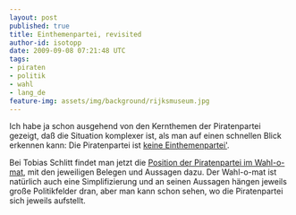 ```yaml
---
layout: post
published: true
title: Einthemenpartei, revisited
author-id: isotopp
date: 2009-09-08 07:21:48 UTC
tags:
- piraten
- politik
- wahl
- lang_de
feature-img: assets/img/background/rijksmuseum.jpg
---
```

Ich habe ja schon ausgehend von den Kernthemen der Piratenpartei gezeigt, daß die Situation komplexer ist, als man auf einen schnellen Blick erkennen kann: Die Piratenpartei ist <a href='http://blog.koehntopp.de/archives/2605-Einthemenpartei.html'>keine Einthemenpartei'</a>.

Bei Tobias Schlitt findet man jetzt die <a href='http://schlitt.info/private/blog/0713_die_ein_themen_partei.html'>Position der Piratenpartei im Wahl-o-mat</a>, mit den jeweiligen Belegen und Aussagen dazu. Der Wahl-o-mat ist natürlich auch eine Simplifizierung und an seinen Aussagen hängen jeweils große Politikfelder dran, aber man kann schon sehen, wo die Piratenpartei sich jeweils aufstellt.
